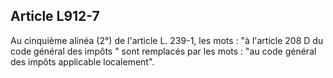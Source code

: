 Article L912-7
----
Au cinquième alinéa (2°) de l'article L. 239-1, les mots : "à l'article 208 D du
code général des impôts " sont remplacés par les mots : "au code général des
impôts applicable localement".
